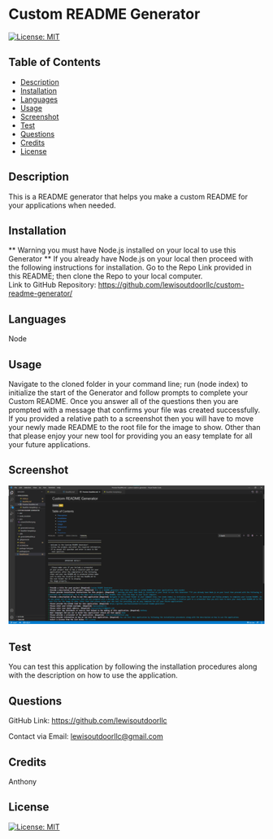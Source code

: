  
  # Custom README Generator 
  [![License: MIT](https://img.shields.io/badge/License-MIT-yellow.svg)](https://opensource.org/licenses/MIT)
  ## Table of Contents 
  
  * [Description](#description)
  * [Installation](#installation)
  * [Languages](#languages)
  * [Usage](#usage)
  * [Screenshot](#screenshot)
  * [Test](#test)
  * [Questions](#questions)
  * [Credits](#credits)
  * [License](#license)
  
  ## Description

  This is a README generator that helps you make a custom README for your applications when needed.
  
  ## Installation

  ** Warning you must have Node.js installed on your local to use this Generator ** If you already have Node.js on your local then proceed with the following instructions for installation. Go to the Repo Link provided in this README; then clone the Repo to your local computer.   
  Link to GitHub Repository: https://github.com/lewisoutdoorllc/custom-readme-generator/
  
  ## Languages
  
  Node
  
  ## Usage

  Navigate to the cloned folder in your command line; run (node index) to initialize the start of the Generator and follow prompts to complete your Custom README. Once you answer all of the questions then you are prompted with a message that confirms your file was created successfully. If you provided a relative path to a screenshot then you will have to move your newly made README to the root file for the image to show. Other than that please enjoy your new tool for providing you an easy template for all your future applications.

  ## Screenshot
    
  ![Custom README Generator](./pics/screenShotTest.png)

  ## Test

  You can test this application by following the installation procedures along with the description on how to use the application.

  ## Questions  

  GitHub Link: https://github.com/lewisoutdoorllc
  
  Contact via Email: lewisoutdoorllc@gmail.com

  ## Credits
  Anthony

  ## License
  [![License: MIT](https://img.shields.io/badge/License-MIT-yellow.svg)](https://opensource.org/licenses/MIT)
  
    